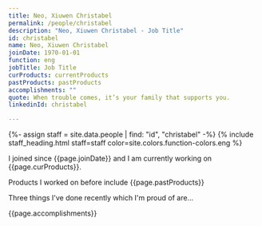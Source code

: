```yaml
---
title: Neo, Xiuwen Christabel
permalink: /people/christabel
description: "Neo, Xiuwen Christabel - Job Title"
id: christabel
name: Neo, Xiuwen Christabel
joinDate: 1970-01-01
function: eng
jobTitle: Job Title
curProducts: currentProducts
pastProducts: pastProducts
accomplishments: ""
quote: When trouble comes, it’s your family that supports you.
linkedinId: christabel

---
```


{%- assign staff = site.data.people | find: "id", "christabel" -%}
{% include staff_heading.html staff=staff color=site.colors.function-colors.eng %}

<p>I joined since {{page.joinDate}} and I am currently working on {{page.curProducts}}.</p>

<p>Products I worked on before include {{page.pastProducts}}</p>

<p>Three things I've done recently which I'm proud of are...</p>
{{page.accomplishments}}
